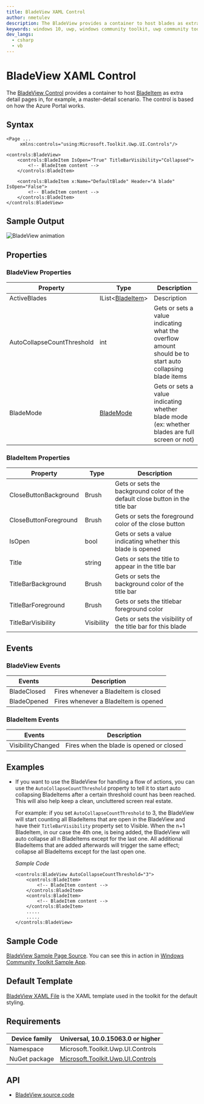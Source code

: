```yaml
---
title: BladeView XAML Control
author: nmetulev
description: The BladeView provides a container to host blades as extra detail pages in, for example, a master-detail scenario.
keywords: windows 10, uwp, windows community toolkit, uwp community toolkit, uwp toolkit, BladeView, XAML Control, xaml
dev_langs:
  - csharp
  - vb
---
```


# BladeView XAML Control 

The [BladeView Control](https://docs.microsoft.com/dotnet/api/microsoft.toolkit.uwp.ui.controls.bladeview) provides a container to host [BladeItem](https://docs.microsoft.com/dotnet/api/microsoft.toolkit.uwp.ui.controls.bladeitem) as extra detail pages in, for example, a master-detail scenario. The control is based on how the Azure Portal works.

## Syntax

```xaml
<Page ...
     xmlns:controls="using:Microsoft.Toolkit.Uwp.UI.Controls"/>

<controls:BladeView>
    <controls:BladeItem IsOpen="True" TitleBarVisibility="Collapsed">
        <!-- BladeItem content -->
    </controls:BladeItem>

    <controls:BladeItem x:Name="DefaultBlade" Header="A blade" IsOpen="False">
        <!-- BladeItem content -->
    </controls:BladeItem>
</controls:BladeView>
```

## Sample Output

![BladeView animation](../resources/images/Controls/BladeView.gif)

## Properties

### BladeView Properties

| Property | Type | Description |
| -- | -- | -- |
| ActiveBlades | IList<[BladeItem](https://docs.microsoft.com/dotnet/api/microsoft.toolkit.uwp.ui.controls.bladeitem)> | Description |
| AutoCollapseCountThreshold | int | Gets or sets a value indicating what the overflow amount should be to start auto collapsing blade items |
| BladeMode | [BladeMode](https://docs.microsoft.com/dotnet/api/microsoft.toolkit.uwp.ui.controls.blademode) | Gets or sets a value indicating whether blade mode (ex: whether blades are full screen or not) |

### BladeItem Properties

| Property | Type | Description |
| -- | -- | -- |
| CloseButtonBackground | Brush | Gets or sets the background color of the default close button in the title bar |
| CloseButtonForeground | Brush | Gets or sets the foreground color of the close button |
| IsOpen | bool | Gets or sets a value indicating whether this blade is opened |
| Title | string | Gets or sets the title to appear in the title bar |
| TitleBarBackground | Brush | Gets or sets the background color of the title bar |
| TitleBarForeground | Brush | Gets or sets the titlebar foreground color |
| TitleBarVisibility | Visibility | Gets or sets the visibility of the title bar for this blade |

## Events

### BladeView Events

| Events | Description |
| -- | -- |
| BladeClosed | Fires whenever a BladeItem is closed |
| BladeOpened | Fires whenever a BladeItem is opened |

### BladeItem Events

| Events | Description |
| -- | -- |
| VisibilityChanged | Fires when the blade is opened or closed |

## Examples

- If you want to use the BladeView for handling a flow of actions, you can use the `AutoCollapseCountThreshold` property to tell it to start auto collapsing BladeItems after a certain threshold count has been reached. This will also help keep a clean, uncluttered screen real estate.

    For example: if you set `AutoCollapseCountThreshold` to 3, the BladeView will start counting all BladeItems that are open in the BladeView and have their `TitleBarVisibility` property set to Visible. When the n+1 BladeItem, in our case the 4th one, is being added, the BladeView will auto collapse all n BladeItems except for the last one. All additional BladeItems that are added afterwards will trigger the same effect; collapse all BladeItems except for the last open one.

    *Sample Code*
    
    ```xaml
    <controls:BladeView AutoCollapseCountThreshold="3">
        <controls:BladeItem>
            <!-- BladeItem content -->
        </controls:BladeItem>
        <controls:BladeItem>
            <!-- BladeItem content -->
        </controls:BladeItem>
        .....
        .....
    </controls:BladeView>
    ```

## Sample Code

[BladeView Sample Page Source](https://github.com/Microsoft/WindowsCommunityToolkit//tree/master/Microsoft.Toolkit.Uwp.SampleApp/SamplePages/BladeView). You can see this in action in [Windows Community Toolkit Sample App](https://www.microsoft.com/store/apps/9NBLGGH4TLCQ).

## Default Template 

[BladeView XAML File](https://github.com/Microsoft/WindowsCommunityToolkit//blob/master/Microsoft.Toolkit.Uwp.UI.Controls/BladeView/BladeView.xaml) is the XAML template used in the toolkit for the default styling.

## Requirements

| Device family | Universal, 10.0.15063.0 or higher |
| -- | -- |
| Namespace | Microsoft.Toolkit.Uwp.UI.Controls |
| NuGet package | [Microsoft.Toolkit.Uwp.UI.Controls](https://www.nuget.org/packages/Microsoft.Toolkit.Uwp.UI.Controls/) |

## API

* [BladeView source code](https://github.com/Microsoft/WindowsCommunityToolkit//tree/master/Microsoft.Toolkit.Uwp.UI.Controls/BladeView)

